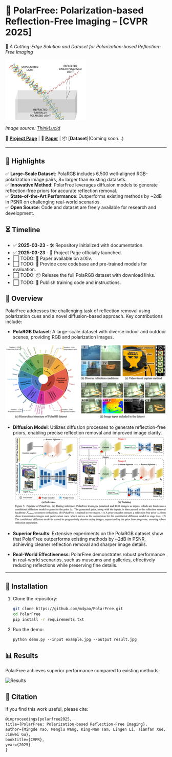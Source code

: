 



# 🚀 **PolarFree: Polarization-based Reflection-Free Imaging** – [CVPR 2025]  

🌟 *A Cutting-Edge Solution and Dataset for Polarization-based Reflection-Free Imaging*  

<img src="docs/static/images/reflection-refraction-polarization.gif" alt="Polarization-based Reflection and Refraction" width="50%">

*Image source: [ThinkLucid](https://thinklucid.com/tech-briefs/polarization-explained-sony-polarized-sensor/)*  

🔗 [**Project Page**](https://mdyao.github.io/PolarFree/) | 📄 [**Paper**](https://arxiv.org/abs/2503.18055) | 📦 [**Dataset**](Coming soon...) 

---

## 📌 **Highlights**  
✅ **Large-Scale Dataset**: PolaRGB includes 6,500 well-aligned RGB-polarization image pairs, 8× larger than existing datasets.  
✅ **Innovative Method**: PolarFree leverages diffusion models to generate reflection-free priors for accurate reflection removal.  
✅ **State-of-the-Art Performance**: Outperforms existing methods by ~2dB in PSNR on challenging real-world scenarios.  
✅ **Open Source**: Code and dataset are freely available for research and development.  



## ⏳ **Timeline**  

- ✅ **2025-03-23** - 🛠️ Repository initialized with documentation.  
- ✅ **2025-03-23** - 🔗 Project Page officially launched.  
- ⬜ TODO: 📄 Paper available on arXiv.  
- ⬜ TODO: 🚀 Provide core codebase and pre-trained models for evaluation.  
- ⬜ TODO: 📦 Release the full PolaRGB dataset with download links.  
- ⬜ TODO: 📝 Publish training code and instructions.  


## 📖 **Overview**  
PolarFree addresses the challenging task of reflection removal using polarization cues and a novel diffusion-based approach. Key contributions include:  
- **PolaRGB Dataset**: A large-scale dataset with diverse indoor and outdoor scenes, providing RGB and polarization images.  

![Dataset Overview](docs/static/images/dataset_overview.png)

- **Diffusion Model**: Utilizes diffusion processes to generate reflection-free priors, enabling precise reflection removal and improved image clarity.  
![Model Design](docs/static/images/model_design.png)

- **Superior Results**: Extensive experiments on the PolaRGB dataset show that PolarFree outperforms existing methods by ~2dB in PSNR, achieving cleaner reflection removal and sharper image details.  

- **Real-World Effectiveness**: PolarFree demonstrates robust performance in real-world scenarios, such as museums and galleries, effectively reducing reflections while preserving fine details.  



---

## 🚀 **Installation**  
1. Clone the repository:  
   ```bash
   git clone https://github.com/mdyao/PolarFree.git
   cd PolarFree
   pip install -r requirements.txt
    ```
2. Run the demo:
    ```
    python demo.py --input example.jpg --output result.jpg
    ```

## 📊 **Results**
PolarFree achieves superior performance compared to existing methods:

![Results](docs/static/images/results.png)

## 📜 **Citation**
If you find this work useful, please cite:

    @inproceedings{polarfree2025,
    title={PolarFree: Polarization-based Reflection-Free Imaging},
    author={Mingde Yao, Menglu Wang, King-Man Tam, Lingen Li, Tianfan Xue, Jinwei Gu},
    booktitle={CVPR},
    year={2025}
    }


<!--    
<p align="center">  
  <img src="docs/banner.png" alt="Project Banner" width="80%">  
</p>  

Project Page]()🔗 [**Paper**](https://arxiv.org/abs/xxxxx) | 📦 [**Dataset**](Coming soon) | | 🎥 [**Video**](https://xxxx)  

---

## 📌 **Highlights**  
✅ **State-of-the-art**: Outperforms existing methods on [benchmark].  
✅ **Fast & Efficient**: Achieves [metric] improvement with [speedup] performance.  
✅ **Easy to Use**: Plug & play implementation with PyTorch.  
✅ **Open-Source & Reproducible**: Code, dataset, and pre-trained models are freely available.  

---

## ⏳ **Timeline**  
📅 *Key Milestones in Our Research Journey*  

- **YYYY-MM-DD** - 📝 Paper submitted to CVPR 202X.  
- **YYYY-MM-DD** - ✅ Paper accepted at CVPR 202X.  
- **YYYY-MM-DD** - 📢 Preprint available on [arXiv].  
- **YYYY-MM-DD** - 📦 Code and dataset released on GitHub.  
- **YYYY-MM-DD** - 🚀 Added new features & improvements.  

---

## 📖 **Overview**  
🔍 *A brief introduction to your project.*  

- **Goal**: Solve [problem] using [method].  
- **Method**: Uses [techniques] with [model/architecture].  
- **Results**: Achieves [SOTA results] on [benchmark].  

---

## 🚀 **Installation**  
```bash
git clone https://github.com/your-repo/project-name.git
cd project-name
pip install -r requirements.txt
```

---

## 🏁 **Quick Start**  
```bash
python demo.py --input example.jpg --output result.jpg
```

---

## 📊 **Results & Comparisons**  
📌 *Showcase performance metrics, comparisons with SOTA, and visual results.*  

| Method | Dataset | Accuracy | Speed |
|--------|--------|---------|-------|
| **Ours** | [Dataset] | **XX%** | **XX ms** |
| Baseline | [Dataset] | XX% | XX ms |

---

## 📜 **Citation**  
If you find this work useful, please cite:  
```bibtex
@inproceedings{your_paper,
  title={Your Paper Title},
  author={Your Name and Co-authors},
  booktitle={CVPR},
  year={202X}
}
```

---

## 📝 **License**  
This project is released under the [MIT License](LICENSE).  

🙌 **Star** ⭐ and **Fork** 🍴 this repo if you find it useful! 🚀  

---
 -->
